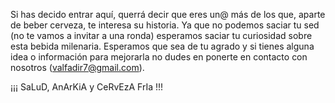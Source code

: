 Si has decido entrar aquí, querrá decir que eres un@ más de los que, aparte de beber cerveza, te interesa su historia.
Ya que no podemos saciar tu sed (no te vamos a invitar a una ronda) esperamos saciar tu curiosidad sobre esta bebida milenaria.
Esperamos que sea de tu agrado y si tienes alguna idea o información para mejorarla no dudes en ponerte en contacto con nosotros (valfadir7@gmail.com).

¡¡¡ SaLuD, AnArKiA y CeRvEzA FrIa !!!
